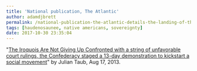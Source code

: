 ```yaml
---
title: 'National publication, The Atlantic'
author: adamdjbrett
permalink: /national-publication-the-atlantic-details-the-landing-of-the-two-row-wampum-renewal-campaign-in-nyc/
tags: [haudenosaunee, native americans, sovereignty]
date: 2017-10-30 23:35:04
---
```


"[The Iroquois Are Not Giving Up Confronted with a string of unfavorable court rulings, the Confederacy staged a 13-day demonstration to kickstart a social movement](https://www.theatlantic.com/national/archive/2013/08/the-iroquois-are-not-giving-up/278787/)" by Julian Taub, Aug 17, 2013.
